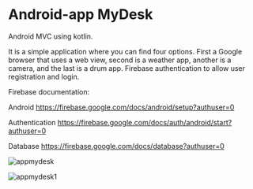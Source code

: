 # Android-app   MyDesk
Android MVC using kotlin. 


It is a simple application where you can find four options. First a Google browser that uses a web view, second is a weather app, another is a camera, and the last is a drum app. Firebase authentication to allow user registration and login.

Firebase documentation:  

Android https://firebase.google.com/docs/android/setup?authuser=0
                         
Authentication https://firebase.google.com/docs/auth/android/start?authuser=0
                         
Database https://firebase.google.com/docs/database?authuser=0


![appmydesk](https://user-images.githubusercontent.com/46333200/80872519-ce220b80-8c88-11ea-9c57-2555841f05e3.png)


![appmydesk1](https://user-images.githubusercontent.com/46333200/80872548-f9a4f600-8c88-11ea-85fb-eb9594d28d93.png)
